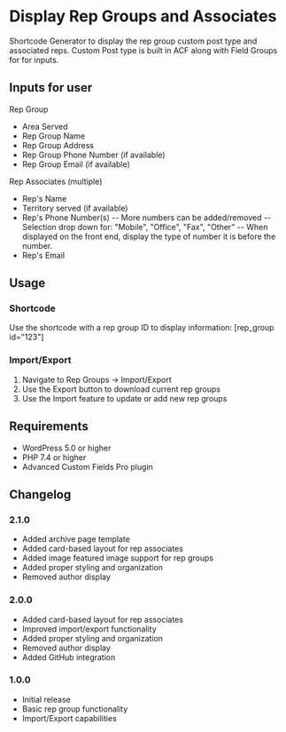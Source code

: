# Display Rep Groups and Associates
Shortcode Generator to display the rep group custom post type and associated reps. Custom Post type is built in ACF along with Field Groups for for inputs.

## Inputs for user
Rep Group
- Area Served
- Rep Group Name
- Rep Group Address
- Rep Group Phone Number (if available)
- Rep Group Email (if available)

Rep Associates (multiple)
- Rep's Name
- Territory served (if available)
- Rep's Phone Number(s) 
-- More numbers can be added/removed
-- Selection drop down for: "Mobile", "Office", "Fax", "Other"
-- When displayed on the front end, display the type of number it is before the number.
- Rep's Email

## Usage

### Shortcode
Use the shortcode with a rep group ID to display information: [rep_group id="123"]

### Import/Export
1. Navigate to Rep Groups → Import/Export
2. Use the Export button to download current rep groups
3. Use the Import feature to update or add new rep groups

## Requirements

- WordPress 5.0 or higher
- PHP 7.4 or higher
- Advanced Custom Fields Pro plugin

## Changelog

### 2.1.0
- Added archive page template
- Added card-based layout for rep associates
- Added image featured image support for rep groups
- Added proper styling and organization
- Removed author display

### 2.0.0
- Added card-based layout for rep associates
- Improved import/export functionality
- Added proper styling and organization
- Removed author display
- Added GitHub integration

### 1.0.0
- Initial release
- Basic rep group functionality
- Import/Export capabilities